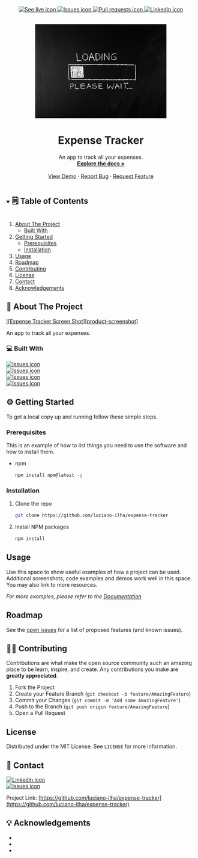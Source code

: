 <div align="center">
 <a href="https://github.com/luciano-ilha/expense-tracker">
  <img src="https://img.shields.io/badge/See-live-brightgreen?style=for-the-badge" alt="See live icon">
 </a>
 <a href="https://github.com/luciano-ilha/expense-tracker/issues">
  <img src="https://img.shields.io/badge/GitHub-Issues-important?style=for-the-badge&logo=GitHub" alt="Issues icon">
 </a>
 <a href="https://github.com/luciano-ilha/expense-tracker/pulls">
  <img src="https://img.shields.io/badge/GitHub-Pull%20Requests-informational?style=for-the-badge&logo=GitHub" alt="Pull requests icon">
 </a>
 <a href="https://www.linkedin.com/in/luciano-carbonell/?locale=en_US">
  <img src="https://img.shields.io/badge/-LinkedIn-black.svg?style=for-the-badge&logo=linkedin&colorB=0B65C2" alt="Linkedin icon">
 </a>
</div>

<!-- PROJECT LOGO -->
<br />
<p align="center">
  <a href="">
    <img src="./src/images/LDGscshot.jpeg" alt="Screenshot" height="250" width="350">
  </a>

  <h1 align="center">Expense Tracker</h1>

  <p align="center">
    An app to track all your expenses.
    <br />
    <a href="https://github.com/luciano-ilha/expense-tracker"><strong>Explore the docs »</strong></a>
    <br />
    <br />
    <a href="https://github.com/luciano-ilha/expense-tracker">View Demo</a>
    ·
    <a href="https://github.com/luciano-ilha/expense-tracker/issues">Report Bug</a>
    ·
    <a href="https://github.com/luciano-ilha/expense-tracker/issues">Request Feature</a>
  </p>
</p>



<!-- TABLE OF CONTENTS -->
<details open="open">
  <summary><h2 style="display: inline-block">🗒️ Table of Contents</h2></summary>
  <ol>
    <li>
      <a href="#about-the-project">About The Project</a>
      <ul>
        <li><a href="#built-with">Built With</a></li>
      </ul>
    </li>
    <li>
      <a href="#getting-started">Getting Started</a>
      <ul>
        <li><a href="#prerequisites">Prerequisites</a></li>
        <li><a href="#installation">Installation</a></li>
      </ul>
    </li>
    <li><a href="#usage">Usage</a></li>
    <li><a href="#roadmap">Roadmap</a></li>
    <li><a href="#contributing">Contributing</a></li>
    <li><a href="#license">License</a></li>
    <li><a href="#contact">Contact</a></li>
    <li><a href="#acknowledgements">Acknowledgements</a></li>
  </ol>
</details>


<!-- ABOUT THE PROJECT -->
## 🔎 About The Project

[![Expense Tracker Screen Shot][product-screenshot]]()

An app to track all your expenses.<br>


### 💻 Built With

<a href="https://reactjs.org/">
 <img src="https://img.shields.io/badge/Built%20With-React-61dafb?style=for-the-badge&logo=React" alt="Issues icon">
</a>
<br>
<a href="https://www.javascript.com/">
 <img src="https://img.shields.io/badge/Built%20With-JavaScript-f7df1c?style=for-the-badge&logo=Javascript" alt="Issues icon">
</a>
<br>
<a href="https://developer.mozilla.org/en-US/docs/Web/HTML">
 <img src="https://img.shields.io/badge/Built%20With-HTML-e34f26?style=for-the-badge&logo=HTML5" alt="Issues icon">
</a>
<br>
<a href="https://developer.mozilla.org/en-US/docs/Web/CSS">
 <img src="https://img.shields.io/badge/Built%20With-CSS-1471b6?style=for-the-badge&logo=CSS3" alt="Issues icon">
</a>


<!-- GETTING STARTED -->
## ⚙️ Getting Started

To get a local copy up and running follow these simple steps.


### Prerequisites

This is an example of how to list things you need to use the software and how to install them.
* npm
  ```sh
  npm install npm@latest -g
  ```


### Installation

1. Clone the repo
   ```sh
   git clone https://github.com/luciano-ilha/expense-tracker
   ```
2. Install NPM packages
   ```sh
   npm install
   ```


<!-- USAGE EXAMPLES -->
## Usage

Use this space to show useful examples of how a project can be used. Additional screenshots, code examples and demos work well in this space. You may also link to more resources.

_For more examples, please refer to the [Documentation]()_


<!-- ROADMAP -->
## Roadmap

See the [open issues](https://github.com/luciano-ilha/expense-tracker/issues) for a list of proposed features (and known issues).


<!-- CONTRIBUTING -->
## ✍🏼 Contributing

Contributions are what make the open source community such an amazing place to be learn, inspire, and create. Any contributions you make are **greatly appreciated**.

1. Fork the Project
2. Create your Feature Branch (`git checkout -b feature/AmazingFeature`)
3. Commit your Changes (`git commit -m 'Add some AmazingFeature'`)
4. Push to the Branch (`git push origin feature/AmazingFeature`)
5. Open a Pull Request



<!-- LICENSE -->
## License

Distributed under the MIT License. See `LICENSE` for more information.



<!-- CONTACT -->
## 📱 Contact

<a href="https://www.linkedin.com/in/luciano-carbonell/?locale=en_US">
 <img src="https://img.shields.io/badge/-LinkedIn-black.svg?style=for-the-badge&logo=linkedin&colorB=0B65C2" alt="Linkedin icon">
</a>
<br>
<a href="mailto:ilha.dev.br@gmail.com">
 <img src="https://img.shields.io/badge/Send-Email-ffe019?style=for-the-badge&logo=Gmail" alt="Issues icon">
</a>

Project Link: [https://github.com/luciano-ilha/expense-tracker](https://github.com/luciano-ilha/expense-tracker)



<!-- ACKNOWLEDGEMENTS -->
## 💡 Acknowledgements

* []()
* []()
* []()
